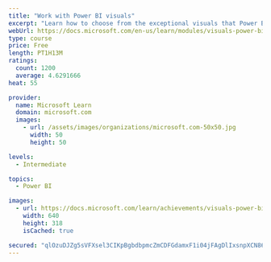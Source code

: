 ```yaml
---
title: "Work with Power BI visuals"
excerpt: "Learn how to choose from the exceptional visuals that Power BI makes available to you. Formatting visuals will direct the user’s attention to exactly where you want it, while helping to make the visual easier to read and interpret. You will also learn about how to use key performance indicators (KPIs)."
webUrl: https://docs.microsoft.com/en-us/learn/modules/visuals-power-bi/
type: course
price: Free
length: PT1H13M
ratings:
  count: 1200
  average: 4.6291666
heat: 55

provider:
  name: Microsoft Learn
  domain: microsoft.com
  images:
    - url: /assets/images/organizations/microsoft.com-50x50.jpg
      width: 50
      height: 50

levels:
  - Intermediate

topics:
  - Power BI

images:
  - url: https://docs.microsoft.com/learn/achievements/visuals-power-bi-social.png
    width: 640
    height: 318
    isCached: true

secured: "qlOzuDJZg5sVFXsel3CIKpBgbdbpmcZmCDFGdamxF1i04jFAgDlIxsnpXCN86jl7DXfNKxITm9NHXVE40T2EsH7U8dF2RdCAfo5dd830ZU1AlFYXBlR9j34XOJZClPbpnppEr34kL4fxFbG5uZdSbbZcmcbRznjc8YjLbyDUkv5Kh2tCEGstU7PWBfmI8vM2E6O/t/hgMxzpSFAKqUncAOXbKTiDXReCl7Tk3BoE6x/8b6ZfxrZC2pTffz6N38v7JRdF1styfYE6kNd9qAL1n0Aqo79hQZESyRiyobPL21PPDpkSaRObJe+IRRhzn9R1JJw29J+s4Q4UBTdBAQ+qc7pl/g0hfVo5Tqk6s9VGaY6MlrLucqZDRzReNzXJR3foIazpuUDJVRiCO4/vvPm1EUnIw4Pidif3VBJ+WJMkerg=;Bz2VA3Zz79ld3Vftwv/nlA=="
---
```


